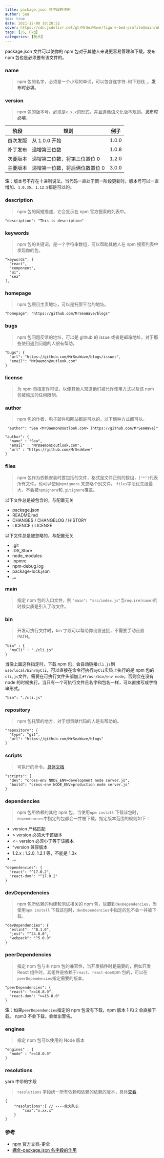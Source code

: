 ```yaml
---
title: package.json 各字段的作用
author: Sea
toc: true
date: 2021-12-08 10:28:52
cover: https://cdn.jsdelivr.net/gh/MrSeaWave/figure-bed-profile@main/uPic/2021/sc87DK_johannes-voss-417093-carpet-of-flowers-web.jpg
tags: [JS, Pkg]
categories: [技术]
---
```


package.json 文件可以使你的 npm 包对于其他人来说更容易管理和下载。发布 npm 包也是必须要有该文件的。

<!--more-->

### name

> npm 包的名字，必须是一个小写的单词，可以包含连字符`-`和下划线`_`。**发布时必填**。

### version

> npm 包的版本号，必须是`x.x.x`的形式，并且遵循语义化版本规则。**发布时必填**。

| 阶段     | 规则                           | 例子  |
| -------- | ------------------------------ | ----- |
| 首次发版 | 从 1.0.0 开始                  | 1.0.0 |
| 补丁发布 | 递增第三位数                   | 1.0.8 |
| 次要版本 | 递增第二位数，将第三位置位 0   | 1.2.0 |
| 主要版本 | 递增第一位数，将后俩位数置位 0 | 3.0.0 |

**注**：版本号不存在十进制说法，当代码一直处于同一阶段更新时，版本号可以一直增加、`1.0.35`、`1.12.5`都是可以的。

### description

> npm 包的简短描述，它会显示在 npm 官方搜索的列表中。

```
"description": "This is description"

```

### keywords

> npm 包的关键词，是一个字符串数组，可以帮助其他人在 npm 搜索列表中发现你的包。

```
"keywords": [
  "react",
  "component",
  "ui",
  "sea"
],

```

### homepage

> npm 包项目主页地址，可以是托管平台的地址。

```
"homepage": "https://github.com/MrSeaWave/blogs"

```

### bugs

> npm 包问题反馈的地址，可以是 github 的 issue 或者是邮箱地址。对于那些使用遇到问题的人很有帮助。

```
"bugs": {
  "url": "https://github.com/MrSeaWave/blogs/issues",
  "email": "MrDaemon@outlook.com"
}

```

### license

> 为 npm 包指定许可证，以便其他人知道他们被允许使用方式以及该 npm 包被施加的任何限制。

### author

> npm 包的作者，电子邮件和网站都是可以的，以下俩种方式都可以。

```
 "author": "Sea <MrDaemon@outlook.com> (https://github.com/MrSeaWave)"

"author": {
  "name" : "Sea",
  "email" : "MrDaemon@outlook.com",
  "url" : "https://github.com/MrSeaWave"
}

```

### files

> npm 包作为依赖安装时要包括的文件，格式是文件正则的数组，`["*"]`代表所有文件。也可以使用`npmignore` 来忽略个别文件。 `files`字段优先级最大，不会被`npmignore`和`.gitignore`覆盖。

以下文件总是被包含的，与配置无关

- package.json
- README.md
- CHANGES / CHANGELOG / HISTORY
- LICENCE / LICENSE

以下文件总是被忽略的，与配置无关

- .git
- .DS_Store
- node_modules
- .npmrc
- npm-debug.log
- package-lock.json
- [...](https://docs.npmjs.com/files/package.json.html#files)

### main

> 指定 npm 包的入口文件，例 `"main": "src/index.js"`当`require(name)`的时候实质是引入了改文件。

### bin

> 开发可执行文件时，bin 字段可以帮助你设置链接，不需要手动设置 PATH。

```
"bin" : {
  "myCli" : "./cli.js"
}

```

当像上面这样指定时，下载 npm 包，会自动链接`cli.js`到`use/local/bin/myCli`，可以直接在命令行执行`myCli`实质上执行的是 npm 包的`cli,js`文件，需要在可执行文件头部加上`#!/usr/bin/env node`，否则会在没有 node 的时候执行。当只有一个可执行文件且名字和包名一样，可以直接写成字符串形式。

```
"bin": "./cli.js"

```

### repository

> npm 包托管的地方，对于想贡献代码的人是有帮助的。

```
"repository": {
  "type": "git",
  "url": "https://github.com/MrSeaWave/blogs"
}

```

### scripts

> 可执行的命令。[具体文档](https://docs.npmjs.com/cli/v8/using-npm/scripts)

```
"scripts": {
  "dev": "cross-env NODE_ENV=development node server.js",
  "build": "cross-env NODE_ENV=production node server.js"
}

```

### dependencies

> npm 包所依赖的其他 npm 包，当使用`npm install` 下载该包时，`dependencies`中指定的包都会一并被下载。指定版本范围的规则如下：

- version 严格匹配
- \> version 必须大于该版本
- <= version 必须小于等于该版本
- ^version 兼容版本
- 1.2.x : 1.2.0, 1.2.1 等，不能是 1.3x
- [...](https://docs.npmjs.com/cli/v8/configuring-npm/package-json)

```
"dependencies": {
  "react": "^17.0.2",
  "react-dom": "^17.0.2"
}

```

### devDependencies

> npm 包所依赖的构建和测试相关的 npm 包，放置到`devDependencies`，当使用`npm install` 下载该包时，`devDependencies`中指定的包不会一并被下载。

```
"devDependencies": {
  "eslint": "^8.1.0",
  "jest": "^24.8.0",
  "webpack": "^5.0.0"
}

```

### peerDependencies

> 指定 npm 包与主 npm 包的兼容性，当开发插件时是需要的，例如开发 React 组件时，其组件是依赖于`react`、`react-dom`npm 包的，可以在`peerDependencies`指定需要的版本。

```
"peerDependencies": {
  "react": ">=16.8.0",
  "react-dom": ">=16.8.0"
}

```

**注**：如果`peerDependencies`指定的 npm 包没有下载，npm 版本 1 和 2 会直接下载。 npm3 不会下载，会给出警告。

### engines

> 指定 npm 包可以使用的 Node 版本

```
"engines" : {
  "node" : ">=10.0.0"
}

```

### resolutions

yarn 中带的字段

> `resolutions` 字段统一所有依赖和依赖的依赖的版本，具体[查看](https://blog.csdn.net/qq_21567385/article/details/112644629)

```
{
	"resolutions":{ // ----救火队长
		"coa":"x.xx.x"
	}
}
```

### 参考

- [npm 官方文档-更全](https://docs.npmjs.com/cli/v8/configuring-npm/package-json)
- [掘金-package.json 各字段的作用](https://juejin.cn/post/6844903975825702926)
